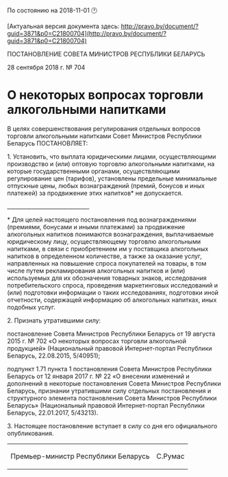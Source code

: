 По состоянию на 2018-11-01 &#x1F550;

[Актуальная версия документа здесь: http://pravo.by/document/?guid=3871&p0=C21800704](http://pravo.by/document/?guid=3871&p0=C21800704)

<p>ПОСТАНОВЛЕНИЕ СОВЕТА МИНИСТРОВ РЕСПУБЛИКИ БЕЛАРУСЬ</p>
<p>28 сентября 2018 г. № 704</p>
<h1>О некоторых вопросах торговли алкогольными напитками</h1>
<p>В целях совершенствования регулирования отдельных вопросов торговли алкогольными напитками Совет Министров Республики Беларусь ПОСТАНОВЛЯЕТ:</p>
<p>1. Установить, что выплата юридическими лицами, осуществляющими производство и (или) оптовую торговлю алкогольными напитками, на которые государственными органами, осуществляющими регулирование цен (тарифов), установлены предельные минимальные отпускные цены, любых вознаграждений (премий, бонусов и иных платежей) за продвижение этих напитков* не допускается.</p>
<p>______________________________</p>
<p>* Для целей настоящего постановления под вознаграждениями (премиями, бонусами и иными платежами) за продвижение алкогольных напитков понимаются вознаграждения, выплачиваемые юридическому лицу, осуществляющему торговлю алкогольными напитками, в связи с приобретением им у поставщика алкогольных напитков в определенном количестве, а также за оказание услуг, направленных на повышение спроса покупателей на товары, в том числе путем рекламирования алкогольных напитков и (или) используемых для их обозначения товарных знаков, исследования потребительского спроса, проведения маркетинговых исследований и (или) подготовки информации о таких исследованиях, подготовки иной отчетности, содержащей информацию об алкогольных напитках, иных подобных услуг.</p>
<p>2. Признать утратившими силу:</p>
<p>постановление Совета Министров Республики Беларусь от 19 августа 2015 г. № 702 «О некоторых вопросах торговли алкогольной продукцией» (Национальный правовой Интернет-портал Республики Беларусь, 22.08.2015, 5/40951);</p>
<p>подпункт 1.71 пункта 1 постановления Совета Министров Республики Беларусь от 12 января 2017 г. № 22 «О внесении изменений и дополнений в некоторые постановления Совета Министров Республики Беларусь, признании утратившими силу отдельных постановления и структурного элемента постановления Совета Министров Республики Беларусь» (Национальный правовой Интернет-портал Республики Беларусь, 22.01.2017, 5/43213).</p>
<p>3. Настоящее постановление вступает в силу со дня его официального опубликования.</p>
<p></p>
<table><tr>
<td><p>Премьер-министр Республики Беларусь</p></td>
<td><p>С.Румас</p></td>
</tr></table>
<p></p>